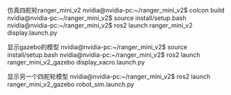 
仿真四舵轮ranger_mini_v2
nvidia@nvidia-pc:~/ranger_mini_v2$ colcon build
nvidia@nvidia-pc:~/ranger_mini_v2$ source install/setup.bash
nvidia@nvidia-pc:~/ranger_mini_v2$ ros2 launch ranger_mini_v2 display.launch.py

显示gazebo的模型
nvidia@nvidia-pc:~/ranger_mini_v2$ source install/setup.bash
nvidia@nvidia-pc:~/ranger_mini_v2$ ros2 launch ranger_mini_v2_gazebo display_xacro.launch.py



显示另一个四舵轮模型
nvidia@nvidia-pc:~/ranger_mini_v2$ ros2 launch ranger_mini_v2_gazebo robot_sim.launch.py
